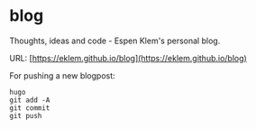 # blog
Thoughts, ideas and code - Espen Klem's personal blog.

URL: [https://eklem.github.io/blog](https://eklem.github.io/blog)

For pushing a new blogpost:

```console
hugo
git add -A
git commit
git push
```
